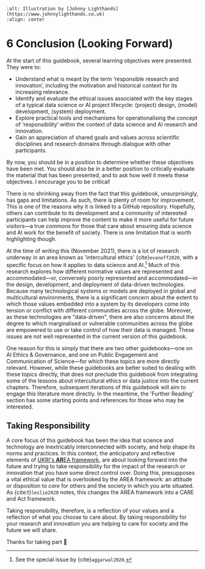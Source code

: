 ```{image} ../../images/illustrations/sociotechnical_2.png
:alt: Illustration by [Johnny Lighthands](https://www.johnnylighthands.co.uk)
:align: center
```

# 6 Conclusion (Looking Forward)

At the start of this guidebook, several learning objectives were presented.
They were to:

- Understand what is meant by the term ‘responsible research and innovation’, including the motivation and historical context for its increasing relevance.
- Identify and evaluate the ethical issues associated with the key stages of a typical data science or AI project lifecycle: (project) design, (model) development, (system) deployment.
- Explore practical tools and mechanisms for operationalising the concept of ‘responsibility’ within the context of data science and AI research and innovation.
- Gain an appreciation of shared goals and values across scientific disciplines and research domains through dialogue with other participants.

By now, you should be in a position to determine whether these objectives have been met.
You should also be in a better position to critically evaluate the material that has been presented, and to ask how well it meets these objectives.
I encourage you to be critical!

There is no shrinking away from the fact that this guidebook, unsurprisingly, has gaps and limitations.
As such, there is plenty of room for improvement.
This is one of the reasons why it is linked to a GitHub repository.
Hopefully, others can contribute to its development and a community of interested participants can help improve the content to make it more useful for future visitors—a true *commons* for those that care about ensuring data science and AI work for the benefit of society.
There is one limitation that is worth highlighting though.

At the time of writing this (November 2021), there is a lot of research underway in an area known as 'intercultural ethics' {cite}`evanoff2020`, with a specific focus on how it applies to data science and AI.[^intercultural]
Much of this research explores how different normative values are represented and accommodated—or, conversely poorly represented and accommodated—in the design, development, and deployment of data-driven technologies.
Because many technological systems or models are deployed in global and multicultural environments, there is a significant concern about the extent to which those values embedded into a system by its developers come into tension or conflict with different communities across the globe.
Moreover, as these technologies are "data-driven", there are also concerns about the degree to which marginalised or vulnerable communities across the globe are empowered to use or take control of how their data is managed.
These issues are not well represented in the current version of this guidebook.

[^intercultural]: See the special issue by {cite}`aggarwal2020`.

One reason for this is simply that there are two other guidebooks—one on AI Ethics & Governance, and one on Public Engagement and Communication of Science—for which these topics are more directly relevant.
However, while these guidebooks are better suited to dealing with these topics directly, that does not preclude this guidebook from integrating some of the lessons about intercultural ethics or data justice into the current chapters.
Therefore, subsequent iterations of this guidebook will aim to engage this literature more directly.
In the meantime, the 'Further Reading' section has some starting points and references for those who may be interested.

## Taking Responsibility

A core focus of this guidebook has been the idea that science and technology are inextricably interconnected with society, and help shape its norms and practices.
In this context, the anticipatory and reflective elements of [UKRI's **AR**EA framework](https://epsrc.ukri.org/research/framework/area/), are about looking forward into the future and trying to take responsibility for the impact of the research or innovation that you have some direct control over.
Doing this, presupposes a vital ethical value that is overlooked by the AREA framework: an attitude or disposition to *care* for others and the society in which you arte situated. As {cite:t}`leslie2020` notes, this changes the AREA framework into a CARE and Act framework.

Taking responsibility, therefore, is a reflection of your values and a reflection of what you choose to care about.
By taking responsibility for your research and innovation you are helping to care for society and the future we will share.

Thanks for taking part 🙏

